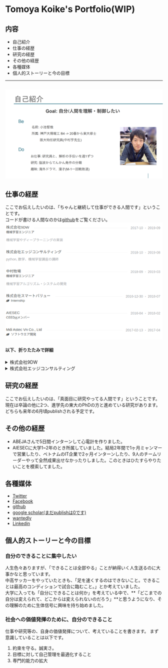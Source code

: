# Tomoya Koike's Portfolio(WIP)

## 内容
- 自己紹介
- 仕事の経歴
- 研究の経歴
- その他の経歴
- 各種媒体
- 個人的ストーリーと今の目標

---
![自己紹介](self_introduction.png)
---

## 仕事の経歴
ここでお伝えしたいのは、「ちゃんと継続して仕事ができる人間です」ということです。\
コードが書ける人間なのかは[github](https://github.com/Tomoya-K-0504)をご覧ください。
![自己紹介](career.png)
#### 以下、折りたたみで詳細
<details><summary>株式会社9DW</summary>
2018年末までアルバイト、2019年は業務委託で、主に機械学習のプロジェクトのエンジニアをしていました。

関わったプロジェクトというかテーマは、競馬、料理画像認識、音声認識、FXです。競馬、FX共にコアのアルゴリズムを作る部分を担いましたが、精度が上がりきらず商用まではもっていけませんでした。\
音声認識では、ディープラーニング等近年の音声認識のリサーチと、識別精度向上のための言語モデルの構築等をしていました。

</details>

<details><summary>株式会社エッジコンサルティング</summary>
[Python+数学講座](https://www.aijobcolle.com/py/)の講師、[機械学習講座](https://www.aijobcolle.com/ml/)の講師をしていました。\
講座の修了テストでは、他の時期の講座と比べて受講生平均が高く、講師として良い評価を運営の方から頂きました。
</details>

## 研究の経歴
ここでお伝えしたいのは、「真面目に研究やってる人間です」ということです。\
現在は卒論の他に2つ、進学先の東大のPhDの方と進めている研究があります。
どちらも来年の6月頃publishされる予定です。

## その他の経歴
- ABEJAさんで5日間インターンして心電計を作りました。
- AIESECに大学1~2年のとき所属していました。結局2年間で1ヶ月ミャンマーで営業したり、ベトナムのIT企業で2ヶ月インターンしたり、9人のチームリーダーやって全然成果出せなかったりしました。このときはひたすらやりたいことを模索してました。

## 各種媒体
- [Twitter](https://twitter.com/makeffort050)
- [Facebook](https://www.facebook.com/profile.php?id=100011704921338)
- [github](https://github.com/Tomoya-K-0504)
- [google scholar(まだpublishは0です)](https://scholar.google.com/citations?hl=en&user=GOTsYQaVMesC)
- [wantedly](https://www.wantedly.com/users/26447173)
- [Linkedin](https://www.linkedin.com/in/tomoya-koike-015365153/)

## 個人的ストーリーと今の目標
### 自分のできることに集中したい
人生色々ありますが、「できることは全部やる」ことが納得いく人生送るのに大事かなと思っています。\
中高サッカーをやっていたときも、「足を速くするのはできないこと。できることは最高のコンディションで試合に臨むこと。」とか考えていました。\
大学に入っても「自分にできることは何か」を考えている中で、**「どこまでの自分は変えられて、どこからは変えられないのだろう」**と思うようになり、その理解のために生体信号に興味を持ち始めました。

### 社会への価値発揮のために、自分のできること
仕事や研究等の、自身の価値発揮について、考えていることを書きます。
まず意識していることは以下です。
1. 約束を守る。誠実さ。
2. 目標に対して自己管理を最適化すること
3. 専門的能力の拡大
